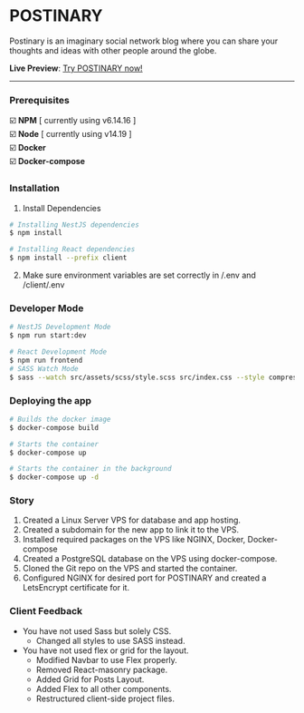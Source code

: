 # POSTINARY

Postinary is an imaginary social network blog where you can share your thoughts and ideas with other people around the globe.

**Live Preview**: [Try POSTINARY now!](https://postinary.adamnotfound.com)

---

### Prerequisites

:ballot_box_with_check: **NPM** [ currently using v6.14.16 ] <br/>
:ballot_box_with_check: **Node** [ currently using v14.19 ] <br/>
:ballot_box_with_check: **Docker** <br/>
:ballot_box_with_check: **Docker-compose** <br/>

### Installation

1. Install Dependencies

```bash
# Installing NestJS dependencies
$ npm install

# Installing React dependencies
$ npm install --prefix client
```

2. Make sure environment variables are set correctly in /.env and /client/.env


### Developer Mode

```bash
# NestJS Development Mode
$ npm run start:dev

# React Development Mode
$ npm run frontend
# SASS Watch Mode
$ sass --watch src/assets/scss/style.scss src/index.css --style compressed
```

### Deploying the app

```bash
# Builds the docker image
$ docker-compose build

# Starts the container
$ docker-compose up

# Starts the container in the background
$ docker-compose up -d
```

### Story

1. Created a Linux Server VPS for database and app hosting.
2. Created a subdomain for the new app to link it to the VPS.
3. Installed required packages on the VPS like NGINX, Docker, Docker-compose
4. Created a PostgreSQL database on the VPS using docker-compose.
5. Cloned the Git repo on the VPS and started the container.
6. Configured NGINX for desired port for POSTINARY and created a LetsEncrypt certificate for it.

### Client Feedback

- You have not used Sass but solely CSS.
  - Changed all styles to use SASS instead.
- You have not used flex or grid for the layout.
  - Modified Navbar to use Flex properly.
  - Removed React-masonry package.
  - Added Grid for Posts Layout.
  - Added Flex to all other components.
  - Restructured client-side project files.